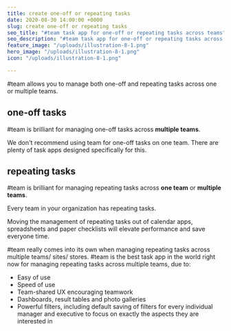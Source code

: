 ```yaml
---
title: create one-off or repeating tasks
date: 2020-08-30 14:00:00 +0000
slug: create one-off or repeating tasks
seo_title: "#team task app for one-off or repeating tasks across teams"
seo_description: "#team task app for one-off or repeating tasks across multiple teams."
feature_image: "/uploads/illustration-8-1.png"
hero_image: "/uploads/illustration-8-1.png"
icon: "/uploads/illustration-8-1.png"

---
```

\#team allows you to manage both one-off and repeating tasks across one or multiple teams.

## one-off tasks

\#team is brilliant for managing one-off tasks across **multiple teams**.

We don't recommend using team for one-off tasks on one team.  There are plenty of task apps designed specifically for this.

## repeating tasks

\#team is brilliant for managing repeating tasks across **one team** or **multiple teams**.

Every team in your organization has repeating tasks.

Moving the management of repeating tasks out of calendar apps, spreadsheets and paper checklists will elevate performance and save everyone time.

\#team really comes into its own when managing repeating tasks across multiple teams/ sites/ stores.  #team is the best task app in the world right now for managing repeating tasks across multiple teams, due to:

* Easy of use
* Speed of use
* Team-shared UX encouraging teamwork
* Dashboards, result tables and photo galleries
* Powerful filters, including default saving of filters for every individual manager and executive to focus on exactly the aspects they are interested in
